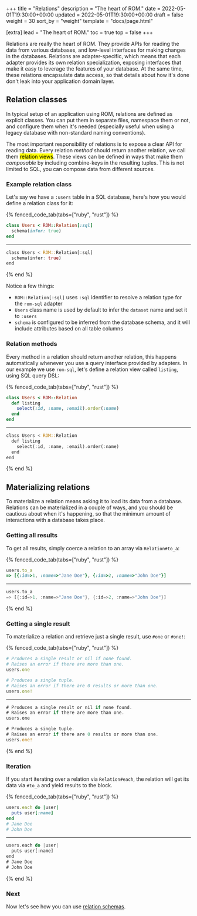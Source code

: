 +++
title = "Relations"
description = "The heart of ROM."
date = 2022-05-01T19:30:00+00:00
updated = 2022-05-01T19:30:00+00:00
draft = false
weight = 30
sort_by = "weight"
template = "docs/page.html"

[extra]
lead = "The heart of ROM."
toc = true
top = false
+++

Relations are really the heart of ROM. They provide APIs for reading the data
from various databases, and low-level interfaces for making changes in the databases.
Relations are adapter-specific, which means that each adapter provides its own
relation specialization, exposing interfaces that make it easy to leverage the
features of your database. At the same time, these relations encapsulate data
access, so that details about how it's done don't leak into your application domain
layer.

## Relation classes

In typical setup of an application using ROM, relations are defined as explicit
classes. You can put them in separate files, namespace them or not, and configure
them when it's needed (especially useful when using a legacy database with non-standard
naming conventions).

The most important responsibility of relations is to expose a clear API for reading
data. Every relation *method* should return another relation, we call them
<mark>relation views</mark>. These views can be defined in ways that make them
*composable* by including combine-keys in the resulting tuples. This is not limited
to SQL, you can compose data from different sources.

### Example relation class

Let's say we have a `:users` table in a SQL database, here's how you would define
a relation class for it:

{% fenced_code_tab(tabs=["ruby", "rust"]) %}
```ruby
class Users < ROM::Relation[:sql]
  schema(infer: true)
end
```
---
```rust
class Users < ROM::Relation[:sql]
  schema(infer: true)
end
```
{% end %}

Notice a few things:

- `ROM::Relation[:sql]` uses `:sql` identifier to resolve a relation type for the `rom-sql`
  adapter
- `Users` class name is used by default to infer the `dataset` name and set it to `:users`
- `schema` is configured to be inferred from the database schema, and it will include
  attributes based on all table columns

### Relation methods

Every method in a relation should return another relation, this happens automatically
whenever you use a query interface provided by adapters. In our example we use
`rom-sql`, let's define a relation view called `listing`, using SQL query DSL:

{% fenced_code_tab(tabs=["ruby", "rust"]) %}
```ruby
class Users < ROM::Relation
  def listing
    select(:id, :name, :email).order(:name)
  end
end
```
---
```rust
class Users < ROM::Relation
  def listing
    select(:id, :name, :email).order(:name)
  end
end
```
{% end %}

## Materializing relations

To materialize a relation means asking it to load its data from a database. Relations can be materialized in a couple of ways, and you should be cautious about when it's happening, so that the minimum amount of interactions with a database takes place.

### Getting all results

To get all results, simply coerce a relation to an array via `Relation#to_a`:

{% fenced_code_tab(tabs=["ruby", "rust"]) %}
```ruby
users.to_a
=> [{:id=>1, :name=>"Jane Doe"}, {:id=>2, :name=>"John Doe"}]
```
---
```rust
users.to_a
=> [{:id=>1, :name=>"Jane Doe"}, {:id=>2, :name=>"John Doe"}]
```
{% end %}

### Getting a single result

To materialize a relation and retrieve just a single result, use `#one` or `#one!`:

{% fenced_code_tab(tabs=["ruby", "rust"]) %}
```ruby
# Produces a single result or nil if none found.
# Raises an error if there are more than one.
users.one

# Produces a single tuple.
# Raises an error if there are 0 results or more than one.
users.one!
```
---
```rust
# Produces a single result or nil if none found.
# Raises an error if there are more than one.
users.one

# Produces a single tuple.
# Raises an error if there are 0 results or more than one.
users.one!
```
{% end %}

### Iteration

If you start iterating over a relation via `Relation#each`, the relation will get its data via `#to_a` and yield results to the block.

{% fenced_code_tab(tabs=["ruby", "rust"]) %}
```ruby
users.each do |user|
  puts user[:name]
end
# Jane Doe
# John Doe
```
---
```rust
users.each do |user|
  puts user[:name]
end
# Jane Doe
# John Doe
```
{% end %}

### Next

Now let's see how you can use [relation schemas](/learn/core/%{version}/schemas).
